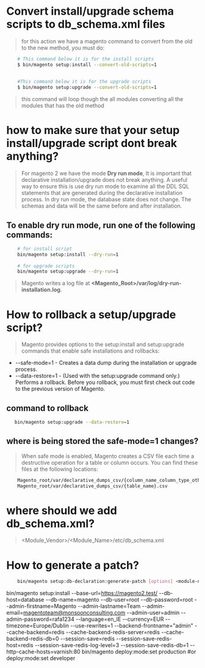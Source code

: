 # Convert install/upgrade schema scripts to db_schema.xml files
> for this action we have a magento command to convert from the old to the new method, you must do:
```bash
    # This command below it is for the install scripts
    $ bin/magento setup:install --convert-old-scripts=1 
    
    
    #This command below it is for the upgrade scripts
    $ bin/magento setup:upgrade --convert-old-scripts=1 
```
> this command will loop though the all modules converting all the modules that has the old method


# how to make sure that your setup install/upgrade script dont break anything?
> For magento 2 we have the mode **Dry run mode**, It is important that declarative installation/upgrade does not break anything. 
> A useful way to ensure this is use dry run mode to examine all the DDL SQL statements that are generated during the declarative installation process. 
> In dry run mode, the database state does not change. The schemas and data will be the same before and after installation.

## To enable dry run mode, run one of the following commands:
```bash
    # for install script
    bin/magento setup:install --dry-run=1
    
    # for upgrade scripts
    bin/magento setup:upgrade --dry-run=1
```
> Magento writes a log file at **<Magento_Root>/var/log/dry-run-installation.log**.


# How to rollback a setup/upgrade script? 
> Magento provides options to the setup:install and setup:upgrade commands that enable safe installations and rollbacks:
* --safe-mode=1 - Creates a data dump during the installation or upgrade process.
* --data-restore=1 - (Used with the setup:upgrade command only.) Performs a rollback. Before you rollback, you must first check out code to the previous version of Magento. 

## command to rollback
```bash
   bin/magento setup:upgrade --data-restore=1
```

## where is being stored the safe-mode=1 changes?
> When safe mode is enabled, Magento creates a CSV file each time a destructive operation for a table or column occurs. 
> You can find these files at the following locations:
```bash 
    Magento_root/var/declarative_dumps_csv/{column_name_column_type_other_dimensions}.csv
    Magento_root/var/declarative_dumps_csv/{table_name}.csv
```

# where should we add db_schema.xml?
> <Module_Vendor>/<Module_Name>/etc/db_schema.xml 

# How to generate a patch?
```bash
    bin/magento setup:db-declaration:generate-patch [options] <module-name> <patch-name>
```

bin/magento setup:install --base-url=https://magento2.test/ --db-host=database --db-name=magento --db-user=root --db-password=root --admin-firstname=Magento --admin-lastname=Team --admin-email=magentoteam@monsoonconsulting.com --admin-user=admin --admin-password=rafa1234 --language=en_IE --currency=EUR --timezone=Europe/Dublin --use-rewrites=1 --backend-frontname="admin" --cache-backend=redis --cache-backend-redis-server=redis --cache-backend-redis-db=0 --session-save=redis --session-save-redis-host=redis --session-save-redis-log-level=3 --session-save-redis-db=1 --http-cache-hosts=varnish:80
bin/magento deploy:mode:set production #or deploy:mode:set developer
